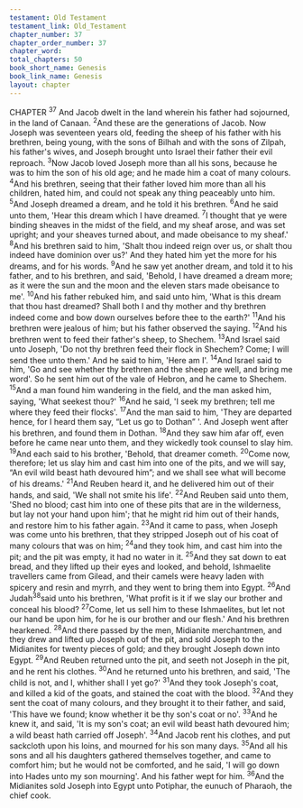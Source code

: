 ```yaml
---
testament: Old Testament
testament_link: Old_Testament
chapter_number: 37
chapter_order_number: 37
chapter_word: 
total_chapters: 50
book_short_name: Genesis
book_link_name: Genesis
layout: chapter
---
```


CHAPTER <sup>37</sup>
And Jacob dwelt in the land wherein his father had sojourned, in the land of
Canaan. <sup>2</sup>And these are the generations of Jacob. Now Joseph was seventeen years
old, feeding the sheep of his father with his brethren, being young, with the sons of
Bilhah and with the sons of Zilpah, his father's wives, and Joseph brought unto Israel
their father their evil reproach. <sup>3</sup>Now Jacob loved Joseph more than all his sons,
because he was to him the son of his old age; and he made him a coat of many colours.
<sup>4</sup>And his brethren, seeing that their father loved him more than all his children, hated
him, and could not speak any thing peaceably unto him. 
<sup>5</sup>And Joseph dreamed a dream, and he told it his brethren. <sup>6</sup>And he said unto
them, 'Hear this dream which I have dreamed. <sup>7</sup>I thought that ye were binding sheaves
in the midst of the field, and my sheaf arose, and was set upright; and your sheaves
turned about, and made obeisance to my sheaf.' <sup>8</sup>And his brethren said to him, 'Shalt
thou indeed reign over us, or shalt thou indeed have dominion over us?'  And they
hated him yet the more for his dreams, and for his words. <sup>9</sup>And he saw yet another
dream, and told it to his father, and to his brethren, and said, 'Behold, I have dreamed
a dream more; as it were the sun and the moon and the eleven stars made obeisance to
me'. <sup>10</sup>And his father rebuked him, and said unto him, 'What is this dream that thou
hast dreamed? Shall both I and thy mother and thy brethren indeed come and bow
down ourselves before thee to the earth?' <sup>11</sup>And his brethren were jealous of him; but
his father observed the saying. 
<sup>12</sup>And his brethren went to feed their father's sheep, to Shechem. <sup>13</sup>And Israel
said unto Joseph, 'Do not thy brethren feed their flock in Shechem? Come; I will send
thee unto them.' And he said to him, 'Here am I'. <sup>14</sup>And Israel said to him, 'Go and see
whether thy brethren and the sheep are well, and bring me word'. So he sent him out
of the vale of Hebron, and he came to Shechem. <sup>15</sup>And a man found him wandering in
the field, and the man asked him, saying, 'What seekest thou?' <sup>16</sup>And he said, 'I seek
my brethren; tell me where they feed their flocks'. <sup>17</sup>And the man said to him, 'They are
departed hence, for I heard them say, “Let us go to Dothan” '. And Joseph went after
his brethren, and found them in Dothan. <sup>18</sup>And they saw him afar off, even before he
came near unto them, and they wickedly took counsel to slay him. <sup>19</sup>And each said to
his brother, 'Behold, that dreamer cometh. <sup>20</sup>Come now, therefore; let us slay him and
cast him into one of the pits, and we will say, “An evil wild beast hath devoured him”;
and we shall see what will become of his dreams.'  <sup>21</sup>And Reuben heard it, and he
delivered him out of their hands, and said, 'We shall not smite his life'. <sup>22</sup>And Reuben
said unto them, 'Shed no blood; cast him into one of these pits that are in the
wilderness, but lay not your hand upon him'; that he might rid him out of their hands,
and restore him to his father again. <sup>23</sup>And it came to pass, when Joseph was come unto
his brethren, that they stripped Joseph out of his coat of many colours that was on
him; <sup>24</sup>and they took him, and cast him into the pit; and the pit was empty, it had no
water in it. 
<sup>25</sup>And they sat down to eat bread, and they lifted up their eyes and looked, and
behold, Ishmaelite travellers came from Gilead, and their camels were heavy laden with
spicery and resin and myrrh, and they went to bring them into Egypt. <sup>26</sup>And Judah<sup>38</sup>said unto his brethren, 'What profit is it if we slay our brother and conceal his blood?
<sup>27</sup>Come, let us sell him to these Ishmaelites, but let not our hand be upon him, for he is
our brother and our flesh.' And his brethren hearkened. <sup>28</sup>And there passed by the
men, Midianite merchantmen, and they drew and lifted up Joseph out of the pit, and
sold Joseph to the Midianites for twenty pieces of gold; and they brought Joseph down
into Egypt. <sup>29</sup>And Reuben returned unto the pit, and seeth not Joseph in the pit, and
he rent his clothes. <sup>30</sup>And he returned unto his brethren, and said, 'The child is not,
and I, whither shall I yet go?' 
<sup>31</sup>And they took Joseph's coat, and killed a kid of the goats, and stained the
coat with the blood. <sup>32</sup>And they sent the coat of many colours, and they brought it to
their father, and said, 'This have we found; know whether it be thy son's coat or no'.
<sup>33</sup>And he knew it, and said, 'It is my son's coat; an evil wild beast hath devoured him; a
wild beast hath carried off Joseph'. <sup>34</sup>And Jacob rent his clothes, and put sackcloth
upon his loins, and mourned for his son many days. <sup>35</sup>And all his sons and all his
daughters gathered themselves together, and came to comfort him; but he would not be
comforted, and he said, 'I will go down into Hades unto my son mourning'. And his
father wept for him. <sup>36</sup>And the Midianites sold Joseph into Egypt unto Potiphar, the
eunuch of Pharaoh, the chief cook.